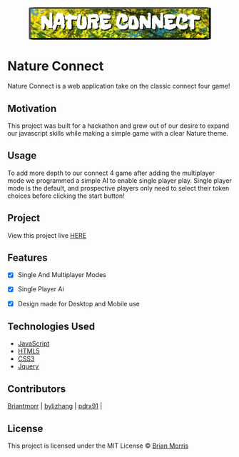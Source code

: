 <p align='center'>
<img src = "./assets/NatureConnect_ReadMe.PNG" style="width:400px;border-radius:3%;border:outset black 4px">
</p>

# Nature Connect

Nature Connect is a web application take on the classic connect four game!

## Motivation

This project was built for a hackathon and grew out of our desire to expand our javascript skills while making a simple game with a clear Nature theme.

## Usage

To add more depth to our connect 4 game after adding the multiplayer mode we programmed a simple AI to enable single player play. Single player mode is the default, and prospective players only need to select their token choices before clicking the start button!

## Project

View this project live [HERE](natureconnect.briantmorris.com/)

## Features

- [x] Single And Multiplayer Modes
- [x] Single Player Ai
- [x] Design made for Desktop and Mobile use


## Technologies Used

- [JavaScript](https://www.javascript.com/)
- [HTML5](https://developer.mozilla.org/en-US/docs/Web/Guide/HTML/HTML5)
- [CSS3](https://www.w3.org/Style/CSS/Overview.en.html)
- [Jquery](https://jquery.com/)

## Contributors

[Briantmorr](https://github.com/Briantmorr) |
[bylizhang](https://github.com/bylizhang) |
[pdrx91](https://github.com/pdrx91) |

## License
This project is licensed under the MIT License © [Brian Morris](briantmorris.com)